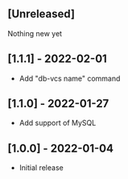## [Unreleased]

  Nothing new yet

## [1.1.1] - 2022-02-01

- Add "db-vcs name" command

## [1.1.0] - 2022-01-27

- Add support of MySQL

## [1.0.0] - 2022-01-04

- Initial release
